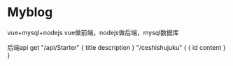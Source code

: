 # Myblog
vue+mysql+nodejs vue做前端，nodejs做后端，mysql数据库

后端api
get
"/api/Starter"
{
    title
    description
}
"/ceshishujuku"
{
    {
        id
        content
    }
}